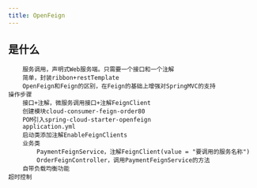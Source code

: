 ```yaml
---
title: OpenFeign
---
```


## 是什么
        服务调用，声明式Web服务端。只需要一个接口和一个注解
        简单，封装ribbon+restTemplate
        OpenFeign和Feign的区别，在Feign的基础上增强对SpringMVC的支持
    操作步骤
        接口+注解，微服务调用接口+注解FeignClient
        创建模块cloud-consumer-feign-order80
        POM引入spring-cloud-starter-openfeign
        application.yml
        启动类添加注解EnableFeignClients
        业务类
            PaymentFeignService，注解FeignClient(value = "要调用的服务名称")
            OrderFeignController，调用PaymentFeignService的方法
        自带负载均衡功能
    超时控制
